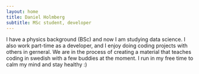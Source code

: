 ```yaml
---
layout: home
title: Daniel Holmberg
subtitle: MSc student, developer
---
```


I have a physics background (BSc) and now I am studying data science. I also work part-time as a developer, and I enjoy doing coding projects with others in gerneral. We are in the process of creating a material that teaches coding in swedish with a few buddies at the moment. I run in my free time to calm my mind and stay healthy :)
